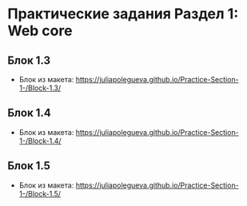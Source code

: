 # Практические задания Раздел 1: Web core

## Блок 1.3
- Блок из макета: https://juliapolegueva.github.io/Practice-Section-1-/Block-1.3/

## Блок 1.4
- Блок из макета: https://juliapolegueva.github.io/Practice-Section-1-/Block-1.4/

## Блок 1.5
- Блок из макета: https://juliapolegueva.github.io/Practice-Section-1-/Block-1.5/
